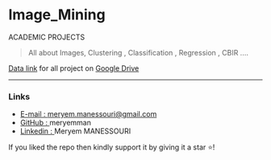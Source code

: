 # Image_Mining
ACADEMIC PROJECTS

> All about Images, Clustering , Classification , Regression , CBIR ....

 
[Data link](https://drive.google.com/drive/folders/1pn7NWNKsRnxkzIJboOYS-92qYaFqLNuW?usp=sharing) for all project on [Google Drive](https://drive.google.com/drive/folders/1pn7NWNKsRnxkzIJboOYS-92qYaFqLNuW?usp=sharing)
***

### Links

- [E-mail : ](mailto:meryem.manessouri@gmail.com) meryem.manessouri@gmail.com
- [GitHub : ](https://github.com/meryemman) meryemman
- [Linkedin : ](https://www.linkedin.com/in/meryem-manessouri/) Meryem MANESSOURI

If you liked the repo then kindly support it by giving it a star ⭐!
